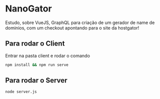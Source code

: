 # NanoGator

Estudo, sobre VueJS, GraphQL para criação de um gerador de name de dominios, com um checkout apontando para o site da hostgator!

## Para rodar o Client

Entrar na pasta client e rodar o comando
```bash
npm install && npm run serve
```
## Para rodar o Server

```bash
node server.js
```
